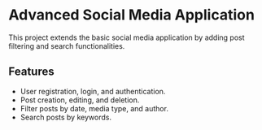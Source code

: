 # Advanced Social Media Application

This project extends the basic social media application by adding post filtering and search functionalities.

## Features
- User registration, login, and authentication.
- Post creation, editing, and deletion.
- Filter posts by date, media type, and author.
- Search posts by keywords.


